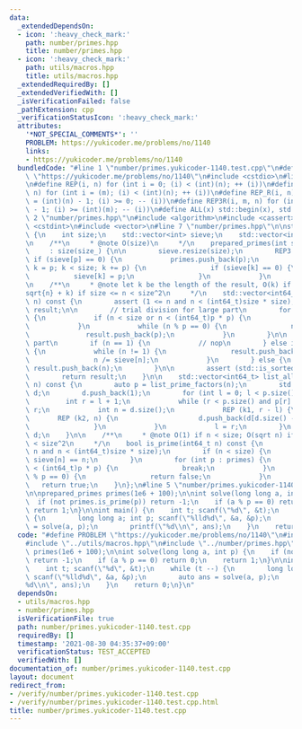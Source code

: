 ```yaml
---
data:
  _extendedDependsOn:
  - icon: ':heavy_check_mark:'
    path: number/primes.hpp
    title: number/primes.hpp
  - icon: ':heavy_check_mark:'
    path: utils/macros.hpp
    title: utils/macros.hpp
  _extendedRequiredBy: []
  _extendedVerifiedWith: []
  _isVerificationFailed: false
  _pathExtension: cpp
  _verificationStatusIcon: ':heavy_check_mark:'
  attributes:
    '*NOT_SPECIAL_COMMENTS*': ''
    PROBLEM: https://yukicoder.me/problems/no/1140
    links:
    - https://yukicoder.me/problems/no/1140
  bundledCode: "#line 1 \"number/primes.yukicoder-1140.test.cpp\"\n#define PROBLEM\
    \ \"https://yukicoder.me/problems/no/1140\"\n#include <cstdio>\n#line 2 \"utils/macros.hpp\"\
    \n#define REP(i, n) for (int i = 0; (i) < (int)(n); ++ (i))\n#define REP3(i, m,\
    \ n) for (int i = (m); (i) < (int)(n); ++ (i))\n#define REP_R(i, n) for (int i\
    \ = (int)(n) - 1; (i) >= 0; -- (i))\n#define REP3R(i, m, n) for (int i = (int)(n)\
    \ - 1; (i) >= (int)(m); -- (i))\n#define ALL(x) std::begin(x), std::end(x)\n#line\
    \ 2 \"number/primes.hpp\"\n#include <algorithm>\n#include <cassert>\n#include\
    \ <cstdint>\n#include <vector>\n#line 7 \"number/primes.hpp\"\n\nstruct prepared_primes\
    \ {\n    int size;\n    std::vector<int> sieve;\n    std::vector<int> primes;\n\
    \n    /**\n     * @note O(size)\n     */\n    prepared_primes(int size_)\n   \
    \     : size(size_) {\n\n        sieve.resize(size);\n        REP3 (p, 2, size)\
    \ if (sieve[p] == 0) {\n            primes.push_back(p);\n            for (int\
    \ k = p; k < size; k += p) {\n                if (sieve[k] == 0) {\n         \
    \           sieve[k] = p;\n                }\n            }\n        }\n    }\n\
    \n    /**\n     * @note let k be the length of the result, O(k) if n < size; O(\\\
    sqrt{n} + k) if size <= n < size^2\n     */\n    std::vector<int64_t> list_prime_factors(int64_t\
    \ n) const {\n        assert (1 <= n and n < (int64_t)size * size);\n        std::vector<int64_t>\
    \ result;\n\n        // trial division for large part\n        for (int p : primes)\
    \ {\n            if (n < size or n < (int64_t)p * p) {\n                break;\n\
    \            }\n            while (n % p == 0) {\n                n /= p;\n  \
    \              result.push_back(p);\n            }\n        }\n\n        // small\
    \ part\n        if (n == 1) {\n            // nop\n        } else if (n < size)\
    \ {\n            while (n != 1) {\n                result.push_back(sieve[n]);\n\
    \                n /= sieve[n];\n            }\n        } else {\n           \
    \ result.push_back(n);\n        }\n\n        assert (std::is_sorted(ALL(result)));\n\
    \        return result;\n    }\n\n    std::vector<int64_t> list_all_factors(int64_t\
    \ n) const {\n        auto p = list_prime_factors(n);\n        std::vector<int64_t>\
    \ d;\n        d.push_back(1);\n        for (int l = 0; l < p.size(); ) {\n   \
    \         int r = l + 1;\n            while (r < p.size() and p[r] == p[l]) ++\
    \ r;\n            int n = d.size();\n            REP (k1, r - l) {\n         \
    \       REP (k2, n) {\n                    d.push_back(d[d.size() - n] * p[l]);\n\
    \                }\n            }\n            l = r;\n        }\n        return\
    \ d;\n    }\n\n    /**\n     * @note O(1) if n < size; O(sqrt n) if size <= n\
    \ < size^2\n     */\n    bool is_prime(int64_t n) const {\n        assert (1 <=\
    \ n and n < (int64_t)size * size);\n        if (n < size) {\n            return\
    \ sieve[n] == n;\n        }\n        for (int p : primes) {\n            if (n\
    \ < (int64_t)p * p) {\n                break;\n            }\n            if (n\
    \ % p == 0) {\n                return false;\n            }\n        }\n     \
    \   return true;\n    }\n};\n#line 5 \"number/primes.yukicoder-1140.test.cpp\"\
    \n\nprepared_primes primes(1e6 + 100);\n\nint solve(long long a, int p) {\n  \
    \  if (not primes.is_prime(p)) return -1;\n    if (a % p == 0) return 0;\n   \
    \ return 1;\n}\n\nint main() {\n    int t; scanf(\"%d\", &t);\n    while (t --)\
    \ {\n        long long a; int p; scanf(\"%lld%d\", &a, &p);\n        auto ans\
    \ = solve(a, p);\n        printf(\"%d\\n\", ans);\n    }\n    return 0;\n}\n"
  code: "#define PROBLEM \"https://yukicoder.me/problems/no/1140\"\n#include <cstdio>\n\
    #include \"../utils/macros.hpp\"\n#include \"../number/primes.hpp\"\n\nprepared_primes\
    \ primes(1e6 + 100);\n\nint solve(long long a, int p) {\n    if (not primes.is_prime(p))\
    \ return -1;\n    if (a % p == 0) return 0;\n    return 1;\n}\n\nint main() {\n\
    \    int t; scanf(\"%d\", &t);\n    while (t --) {\n        long long a; int p;\
    \ scanf(\"%lld%d\", &a, &p);\n        auto ans = solve(a, p);\n        printf(\"\
    %d\\n\", ans);\n    }\n    return 0;\n}\n"
  dependsOn:
  - utils/macros.hpp
  - number/primes.hpp
  isVerificationFile: true
  path: number/primes.yukicoder-1140.test.cpp
  requiredBy: []
  timestamp: '2021-08-30 04:35:37+09:00'
  verificationStatus: TEST_ACCEPTED
  verifiedWith: []
documentation_of: number/primes.yukicoder-1140.test.cpp
layout: document
redirect_from:
- /verify/number/primes.yukicoder-1140.test.cpp
- /verify/number/primes.yukicoder-1140.test.cpp.html
title: number/primes.yukicoder-1140.test.cpp
---
```

